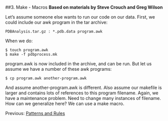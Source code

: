 ##3. Make - Macros
**Based on materials by Steve Crouch and Greg Wilson**

Let’s assume someone else wants to run our code on our data. First, we could include our awk program in the tar archive:

    PDBAnalysis.tar.gz : *.pdb.data program.awk
When we do:

    $ touch program.awk
    $ make -f pdbprocess.mk
program.awk is now included in the archive, and can be run. But let us assume we have a number of these awk programs:

    $ cp program.awk another-program.awk
And assume another-program.awk is different. Also assume our makefile is larger and contains lots of references to this program filename. Again, we have a maintenance problem. Need to change many instances of filename. How can we generalize here? We can use a make macro.


Previous: [Patterns and Rules](2_Patterns_Rules.md)
